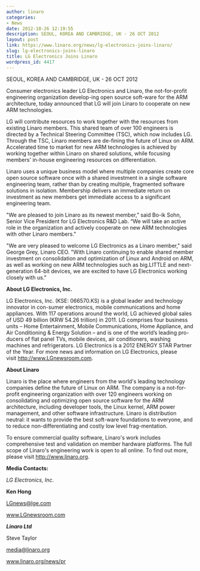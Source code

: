 ```yaml
---
author: linaro
categories:
- News
date: 2012-10-26 12:19:55
description: SEOUL, KOREA AND CAMBRIDGE, UK - 26 OCT 2012
layout: post
link: https://www.linaro.org/news/lg-electronics-joins-linaro/
slug: lg-electronics-joins-linaro
title: LG Electronics Joins Linaro
wordpress_id: 4417
---
```


SEOUL, KOREA AND CAMBRIDGE, UK - 26 OCT 2012

Consumer electronics leader LG Electronics and Linaro, the not-for-profit engineering organization develop-ing open source soft-ware for the ARM architecture, today announced that LG will join Linaro to cooperate on new ARM technologies.

LG will contribute resources to work together with the resources from existing Linaro members. This shared team of over 100 engineers is directed by a Technical Steering Committee (TSC), which now includes LG. Through the TSC, Linaro members are de-fining the future of Linux on ARM. Accelerated time to market for new ARM technologies is achieved by working together within Linaro on shared solutions, while focusing members' in-house engineering resources on differentiation.

Linaro uses a unique business model where multiple companies create core open source software once with a shared investment in a single software engineering team, rather than by creating multiple, fragmented software solutions in isolation. Membership delivers an immediate return on investment as new members get immediate access to a significant engineering team.

"We are pleased to join Linaro as its newest member,” said Bo-ik Sohn, Senior Vice President for LG Electronics R&D Lab. “We will take an active role in the organization and actively cooperate on new ARM technologies with other Linaro members."

"We are very pleased to welcome LG Electronics as a Linaro member," said George Grey, Linaro CEO. "With Linaro continuing to enable shared member investment on consolidation and optimization of Linux and Android on ARM, as well as working on new ARM technologies such as big.LITTLE and next-generation 64-bit devices, we are excited to have LG Electronics working closely with us."

**About LG Electronics, Inc.**

LG Electronics, Inc. (KSE: 066570.KS) is a global leader and technology innovator in con-sumer electronics, mobile communications and home appliances. With 117 operations around the world, LG achieved global sales of USD 49 billion (KRW 54.26 trillion) in 2011. LG comprises four business units – Home Entertainment, Mobile Communications, Home Appliance, and Air Conditioning & Energy Solution – and is one of the world’s leading pro-ducers of flat panel TVs, mobile devices, air conditioners, washing machines and refrigerators. LG Electronics is a 2012 ENERGY STAR Partner of the Year. For more news and information on LG Electronics, please visit http://www.LGnewsroom.com.

**About Linaro**

Linaro is the place where engineers from the world's leading technology companies define the future of Linux on ARM. The company is a not-for-profit engineering organization with over 120 engineers working on consolidating and optimizing open source software for the ARM architecture, including developer tools, the Linux kernel, ARM power management, and other software infrastructure. Linaro is distribution neutral: it wants to provide the best soft-ware foundations to everyone, and to reduce non-differentiating and costly low level frag-mentation.

To ensure commercial quality software, Linaro's work includes comprehensive test and validation on member hardware platforms. The full scope of Linaro's engineering work is open to all online. To find out more, please visit http://www.linaro.org.

**Media Contacts:**

_LG Electronics, Inc._

**Ken Hong**

LGnews@lge.com

www.LGnewsroom.com

**_Linaro Ltd_**

Steve Taylor

media@linaro.org

www.linaro.org/news/pr